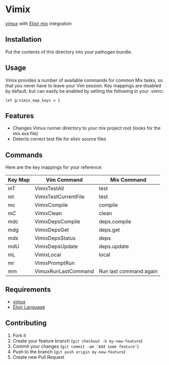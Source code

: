 # Vimix

[vimux](https://github.com/benmills/vimux) with [Elixir mix](https://github.com/elixir-lang/elixir) integration

## Installation

Put the contents of this directory into your pathogen bundle.

## Usage

Vimix provides a number of available commands for common Mix tasks, so that you never have to leave your Vim
session.  Key mappings are disabled by default, but can easily be enabled by setting the following in your .vimrc:

```vim
let g:vimix_map_keys = 1
```

## Features

* Changes Vimux runner directory to your mix project root (looks for the mix.exs file)
* Detects correct test file for elixir source files

## Commands

Here are the key mappings for your reference:

| Key Map     | Vim Command          | Mix Command
| ----------- | -------------------- | -----------
| <Leader>mT  | VimixTestAll         | test
| <Leader>mt  | VimixTestCurrentFile | test <test file>
| <Leader>mc  | VimixCompile         | compile
| <Leader>mC  | VimixClean           | clean
| <Leader>mdc | VimixDepsCompile     | deps.compile
| <Leader>mdg | VimixDepsGet         | deps.get
| <Leader>mds | VimixDepsStatus      | deps
| <Leader>mdU | VimixDepsUpdate      | deps.update
| <Leader>mL  | VimixLocal           | local
| <Leader>mr  | VimixPromptRun       | <prompt for mix command>
| <Leader>mm  | VimuxRunLastCommand  | Run last command again

## Requirements

* [vimux](https://github.com/benmills/vimux)
* [Elixir Language](https://github.com/elixir-lang/elixir)

## Contributing

1. Fork it
2. Create your feature branch (`git checkout -b my-new-feature`)
3. Commit your changes (`git commit -am 'Add some feature'`)
4. Push to the branch (`git push origin my-new-feature`)
5. Create new Pull Request
